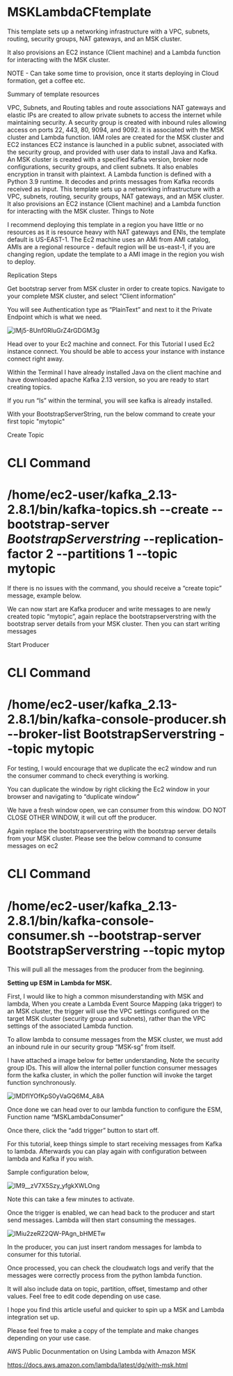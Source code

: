 # MSKLambdaCFtemplate

This template sets up a networking infrastructure with a VPC, subnets, routing, security groups, NAT gateways, and an MSK cluster.

It also provisions an EC2 instance (Client machine) and a Lambda function for interacting with the MSK cluster.

NOTE - Can take some time to provision, once it starts deploying in Cloud formation, get a coffee etc.

Summary of template resources

VPC, Subnets, and Routing tables and route associations
NAT gateways and elastic IPs are created to allow private subnets to access the internet while maintaining security.
A security group is created with inbound rules allowing access on ports 22, 443, 80, 9094, and 9092. It is associated with the MSK cluster and Lambda function.
IAM roles are created for the MSK cluster and EC2 instances
EC2 instance is launched in a public subnet, associated with the security group, and provided with user data to install Java and Kafka.
An MSK cluster is created with a specified Kafka version, broker node configurations, security groups, and client subnets. It also enables encryption in transit with plaintext.
A Lambda function is defined with a Python 3.9 runtime. It decodes and prints messages from Kafka records received as input.
This template sets up a networking infrastructure with a VPC, subnets, routing, security groups, NAT gateways, and an MSK cluster.
It also provisions an EC2 instance (Client machine) and a Lambda function for interacting with the MSK cluster.
Things to Note

I recommend deploying this template in a region you have little or no resources as it is resource heavy with NAT gateways and ENIs, the template default is US-EAST-1.
The Ec2 machine uses an AMi from AMI catalog, AMIs are a regional resource - default region will be us-east-1, if you are changing region, update the template to a AMI image in the region you wish to deploy.


Replication Steps

Get bootstrap server from MSK cluster in order to create topics. Navigate to your complete MSK cluster, and select “Client information”

You will see Authentication type as “PlainText” and next to it the Private Endpoint which is what we need.

![IMj5-8Unf0RIuGrZ4rGDGM3g](https://github.com/Scorch116/MSKLambdaCFtemplate/assets/52601253/080b2a6f-ea7d-465c-ac84-9584cdf89841)


Head over to your Ec2 machine and connect. For this Tutorial I used Ec2 instance connect. You should be able to access your instance with instance connect right away.

Within the Terminal I have already installed Java on the client machine and have downloaded apache Kafka 2.13 version, so you are ready to start creating topics.

If you run “ls” within the terminal, you will see kafka is already installed.


With your BootstrapServerString, run the below command to create your first topic "mytopic"

Create Topic

CLI Command
=====
/home/ec2-user/kafka_2.13-2.8.1/bin/kafka-topics.sh --create --bootstrap-server *BootstrapServerstring* --replication-factor 2 --partitions 1 --topic mytopic
=====

If there is no issues with the command, you should receive a “create topic” message, example below.

We can now start are Kafka producer and write messages to are newly created topic “mytopic”, again replace the bootstrapserverstring with the bootstrap server details from your MSK cluster. Then you can start writing messages

Start Producer

CLI Command
=====
/home/ec2-user/kafka_2.13-2.8.1/bin/kafka-console-producer.sh --broker-list BootstrapServerstring --topic mytopic
=====

For testing, I would encourage that we duplicate the ec2 window and run the consumer command to check everything is working.

You can duplicate the window by right clicking the Ec2 window in your browser and navigating to “duplicate window”


We have a fresh window open, we can consumer from this window. DO NOT CLOSE OTHER WINDOW, it will cut off the producer.

Again replace the bootstrapserverstring with the bootstrap server details from your MSK cluster. Please see the below command to consume messages on ec2


CLI Command
=====
/home/ec2-user/kafka_2.13-2.8.1/bin/kafka-console-consumer.sh --bootstrap-server BootstrapServerstring --topic mytop
=====

This will pull all the messages from the producer from the beginning.



**Setting up ESM in Lambda for MSK.**

First, I would like to high a common misunderstanding with MSK and lambda, When you create a Lambda Event Source Mapping (aka trigger) to an MSK cluster, the trigger will use the VPC settings configured on the target MSK cluster (security group and subnets), rather than the VPC settings of the associated Lambda function.

To allow lambda to consume messages from the MSK cluster, we must add an inbound rule in our security group “MSK-sg” from itself.

I have attached a image below for better understanding, Note the security group IDs. This will allow the internal poller function consumer messages form the kafka cluster, in which the poller function will invoke the target function synchronously.

![IMDfIYOfKpS0yVaGQ6M4_A8A](https://github.com/Scorch116/MSKLambdaCFtemplate/assets/52601253/9b31d535-5012-4f9c-b11a-9ca86e3ab6cf)

Once done we can head over to our lambda function to configure the ESM, Function name “MSKLambdaConsumer”

Once there, click the “add trigger” button to start off.

For this tutorial, keep things simple to start receiving messages from Kafka to lambda. Afterwards you can play again with configuration between lambda and Kafka if you wish.

Sample configuration below,

![IM9__zV7X5Szy_yfgkXWLOng](https://github.com/Scorch116/MSKLambdaCFtemplate/assets/52601253/efce81be-92c0-4f6e-931a-12988357efee)


Note this can take a few minutes to activate.

Once the trigger is enabled, we can head back to the producer and start send messages. Lambda will then start consuming the messages.

![IMiu2zeRZ2QW-PAgn_bHMETw](https://github.com/Scorch116/MSKLambdaCFtemplate/assets/52601253/32da5846-6561-4910-b3b6-f50b0d4bb880)

In the producer, you can just insert random messages for lambda to consumer for this tutorial.

Once processed, you can check the cloudwatch logs and verify that the messages were correctly process from the python lambda function.

It will also include data on topic, partition, offset, timestamp and other values. Feel free to edit code depending on use case.

I hope you find this article useful and quicker to spin up a MSK and Lambda integration set up.

Please feel free to make a copy of the template and make changes depending on your use case.

AWS Public Docunmentation on Using Lambda with Amazon MSK

https://docs.aws.amazon.com/lambda/latest/dg/with-msk.html
